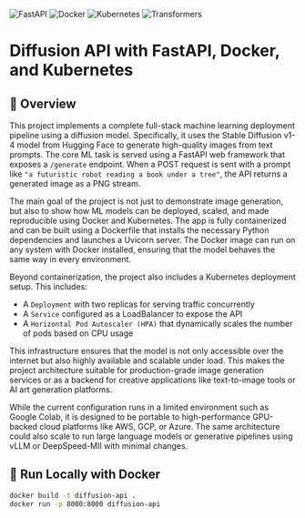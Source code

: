 ![FastAPI](https://img.shields.io/badge/framework-FastAPI-green)
![Docker](https://img.shields.io/badge/container-docker-blue)
![Kubernetes](https://img.shields.io/badge/deployment-kubernetes-success)
![Transformers](https://img.shields.io/badge/model-HuggingFace-orange)

# Diffusion API with FastAPI, Docker, and Kubernetes

## 🧠 Overview
This project implements a complete full-stack machine learning deployment pipeline using a diffusion model. Specifically, it uses the Stable Diffusion v1-4 model from Hugging Face to generate high-quality images from text prompts. The core ML task is served using a FastAPI web framework that exposes a `/generate` endpoint. When a POST request is sent with a prompt like `"a futuristic robot reading a book under a tree"`, the API returns a generated image as a PNG stream.

The main goal of the project is not just to demonstrate image generation, but also to show how ML models can be deployed, scaled, and made reproducible using Docker and Kubernetes. The app is fully containerized and can be built using a Dockerfile that installs the necessary Python dependencies and launches a Uvicorn server. The Docker image can run on any system with Docker installed, ensuring that the model behaves the same way in every environment.

Beyond containerization, the project also includes a Kubernetes deployment setup. This includes:
- A `Deployment` with two replicas for serving traffic concurrently
- A `Service` configured as a LoadBalancer to expose the API
- A `Horizontal Pod Autoscaler (HPA)` that dynamically scales the number of pods based on CPU usage

This infrastructure ensures that the model is not only accessible over the internet but also highly available and scalable under load. This makes the project architecture suitable for production-grade image generation services or as a backend for creative applications like text-to-image tools or AI art generation platforms.

While the current configuration runs in a limited environment such as Google Colab, it is designed to be portable to high-performance GPU-backed cloud platforms like AWS, GCP, or Azure. The same architecture could also scale to run large language models or generative pipelines using vLLM or DeepSpeed-MII with minimal changes.

## 🚀 Run Locally with Docker
```bash
docker build -t diffusion-api .
docker run -p 8000:8000 diffusion-api

